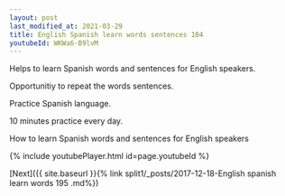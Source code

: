 ```yaml
---
layout: post
last_modified_at: 2021-03-29
title: English Spanish learn words sentences 104 
youtubeId: WKWa6-B9lvM
---
```

 
 
Helps to learn Spanish words and sentences for English speakers.

Opportunitiy to repeat the words sentences. 

Practice Spanish language. 
 
10 minutes practice every day. 
 
How to learn Spanish words and sentences for English speakers 
 
{% include youtubePlayer.html id=page.youtubeId %}
 
 
[Next]({{ site.baseurl }}{% link  split1/_posts/2017-12-18-English spanish learn words 195 .md%})
 
